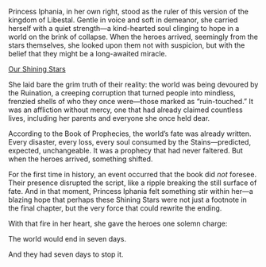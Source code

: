 Princess Iphania, in her own right, stood as the ruler of this version of the kingdom of Libestal. Gentle in voice and soft in demeanor, she carried herself with a quiet strength—a kind-hearted soul clinging to hope in a world on the brink of collapse. When the heroes arrived, seemingly from the stars themselves, she looked upon them not with suspicion, but with the belief that they might be a long-awaited miracle.

[Our Shining Stars](#embed:https://www.youtube.com/live/2toZfafpyW8?si=zj_BRuHqgb6pJOeW&t=1153)

She laid bare the grim truth of their reality: the world was being devoured by the Ruination, a creeping corruption that turned people into mindless, frenzied shells of who they once were—those marked as “ruin-touched.” It was an affliction without mercy, one that had already claimed countless lives, including her parents and everyone she once held dear.

According to the Book of Prophecies, the world’s fate was already written. Every disaster, every loss, every soul consumed by the Stains—predicted, expected, unchangeable. It was a prophecy that had never faltered. But when the heroes arrived, something shifted.

For the first time in history, an event occurred that the book did _not_ foresee. Their presence disrupted the script, like a ripple breaking the still surface of fate. And in that moment, Princess Iphania felt something stir within her—a blazing hope that perhaps these Shining Stars were not just a footnote in the final chapter, but the very force that could rewrite the ending.

With that fire in her heart, she gave the heroes one solemn charge:

The world would end in seven days.

And they had seven days to stop it.
